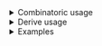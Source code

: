 <details>
<summary>Combinatoric usage</summary>

```no_run
# use bpaf::*;
#[derive(Debug, Clone)]
# #[allow(dead_code)]
pub struct Options {
    version: Option<usize>,
    feature: Option<String>,
}
pub fn options() -> OptionParser<Options> {
    let version = positional::<usize>("VERS").optional().catch();
    let feature = positional::<String>("FEAT").optional();
    construct!(Options { version, feature }).to_options()
}
```

</details>
<details>
<summary>Derive usage</summary>

```no_run
# use bpaf::*;
#[derive(Debug, Clone, Bpaf)]
#[bpaf(options)]
# #[allow(dead_code)]
pub struct Options {
    #[bpaf(positional("VERS"), catch)]
    version: Option<usize>,
    #[bpaf(positional("FEAT"), catch)]
    feature: Option<String>,
}
```

</details>
<details>
<summary>Examples</summary>


No argument, both parsers succeed due to [`optional`](Parser::optional) alone
```console
% app 
Options { version: None, feature: None }
```

Decimal value - version parser succeeds, second parser returns None due to
[`optional`](Parser::optional)
```console
% app 10
Options { version: Some(10), feature: None }
```

String value - `version` parser fails, catch handles that, second parser
handles still available `"feature"`
```console
% app feature
Options { version: None, feature: Some("feature") }
```

Two values are present, both parsers succeed
handles still available `"feature"`
```console
% app 1000 feature
Options { version: Some(1000), feature: Some("feature") }
```

</details>

